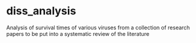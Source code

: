 # diss_analysis
Analysis of survival times of various viruses from a collection of research papers to be put into a systematic review of the literature
